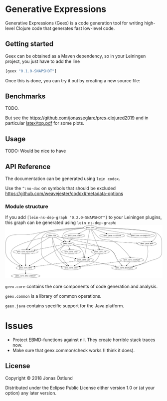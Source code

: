 # Generative Expressions

Generative Expressions (Geex) is a code generation tool for writing high-level Clojure code that generates fast low-level code.

## Getting started

Geex can be obtained as a Maven dependency, so in your Leiningen project, you just have to add the line
```clj
[geex "0.1.0-SNAPSHOT"]
```
Once this is done, you can try it out by creating a new source file:

## Benchmarks

TODO. 

But see the https://github.com/jonasseglare/pres-clojured2019 and in particular [latex/top.pdf](https://github.com/jonasseglare/pres-clojured2019/blob/master/latex/top.pdf) for some plots.

## Usage

TODO: Would be nice to have 

## API Reference

The documentation can be generated using ```lein codox```.

Use the ```^:no-doc``` on symbols that should be excluded
https://github.com/weavejester/codox#metadata-options

### Module structure
If you add ```[lein-ns-dep-graph "0.2.0-SNAPSHOT"]``` to your Leiningen plugins, this graph can be generated using ```lein ns-dep-graph```:
![Module graph](ns-dep-graph.png)

```geex.core``` contains the core components of code generation and analysis.

```geex.common``` is a library of common operations.

```geex.java``` contains specific support for the Java platform.

# Issues

 * Protect EBMD-functions against nil. They create horrible stack traces now.
 * Make sure that geex.common/check works (I think it does).

## License

Copyright © 2018 Jonas Östlund

Distributed under the Eclipse Public License either version 1.0 or (at
your option) any later version.
